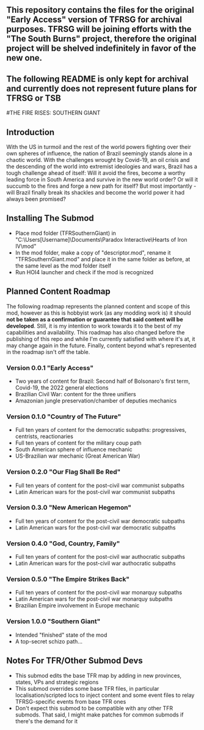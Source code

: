 ## This repository contains the files for the original "Early Access" version of TFRSG for archival purposes. TFRSG will be joining efforts with the "The South Burns" project, therefore the original project will be shelved indefinitely in favor of the new one.
## The following README is only kept for archival and currently does not represent future plans for TFRSG or TSB

#THE FIRE RISES: SOUTHERN GIANT

## Introduction
With the US in turmoil and the rest of the world powers fighting over their own spheres of influence, the nation of Brazil seemingly stands alone in a chaotic world. With the challenges wrought by Covid-19, an oil crisis and the descending of the world into extremist ideologies and wars, Brazil has a tough challenge ahead of itself: Will it avoid the fires, become a worthy leading force in South America and survive in the new world order? Or will it succumb to the fires and forge a new path for itself? But most importantly - will Brazil finally break its shackles and become the world power it had always been promised?

## Installing The Submod
- Place mod folder (TFRSouthernGiant) in "C:\Users\[Username]\Documents\Paradox Interactive\Hearts of Iron IV\mod\"
- In the mod folder, make a copy of "descriptor.mod", rename it "TFRSouthernGiant.mod" and place it in the same folder as before, at the same level as the mod folder itself
- Run HOI4 launcher and check if the mod is recognized

## Planned Content Roadmap
The following roadmap represents the planned content and scope of this mod, however as this is hobbyist work (as any modding work is) it should **not be taken as a confirmation or guarantee that said content will be developed**. Still, it is my intention to work towards it to the best of my capabilities and availability. This roadmap has also changed before the publishing of this repo and while I'm currently satisfied with where it's at, it may change again in the future. Finally, content beyond what's represented in the roadmap isn't off the table.

### Version 0.0.1 "Early Access"
- Two years of content for Brazil: Second half of Bolsonaro's first term, Covid-19, the 2022 general elections
- Brazilian Civil War: content for the three unifiers
- Amazonian jungle preservation/chamber of deputies mechanics

### Version 0.1.0 "Country of The Future"
- Full ten years of content for the democratic subpaths: progressives, centrists, reactionaries
- Full ten years of content for the military coup path
- South American sphere of influence mechanic
- US-Brazilian war mechanic (Great American War)

### Version 0.2.0 "Our Flag Shall Be Red"
- Full ten years of content for the post-civil war communist subpaths
- Latin American wars for the post-civil war communist subpaths

### Version 0.3.0 "New American Hegemon"
- Full ten years of content for the post-civil war democratic subpaths
- Latin American wars for the post-civil war democratic subpaths

### Version 0.4.0 "God, Country, Family"
- Full ten years of content for the post-civil war authocratic subpaths
- Latin American wars for the post-civil war authocratic subpaths

### Version 0.5.0 "The Empire Strikes Back"
- Full ten years of content for the post-civil war monarquy subpaths
- Latin American wars for the post-civil war monarquy subpaths
- Brazilian Empire involvement in Europe mechanic

### Version 1.0.0 "Southern Giant"
- Intended "finished" state of the mod
- A top-secret schizo path...

## Notes For TFR/Other Submod Devs
- This submod edits the base TFR map by adding in new provinces, states, VPs and strategic regions
- This submod overrides some base TFR files, in particular localisation/scripted locs to inject content and some event files to relay TFRSG-specific events from base TFR ones
- Don't expect this submod to be compatible with any other TFR submods. That said, I might make patches for common submods if there's the demand for it